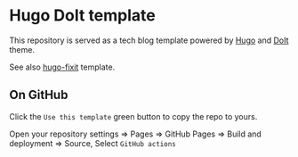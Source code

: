 # Hugo DoIt template

This repository is served as a tech blog template powered by [Hugo](https://gohugo.io/) and [DoIt](https://github.com/HEIGE-PCloud/DoIt) theme.

See also [hugo-fixit](https://github.com/hugo-fixit/hugo-fixit-blog-go) template.

## On GitHub

Click the `Use this template` green button to copy the repo to yours.

Open your repository settings => Pages => GitHub Pages => Build and deployment => Source, Select `GitHub actions`
